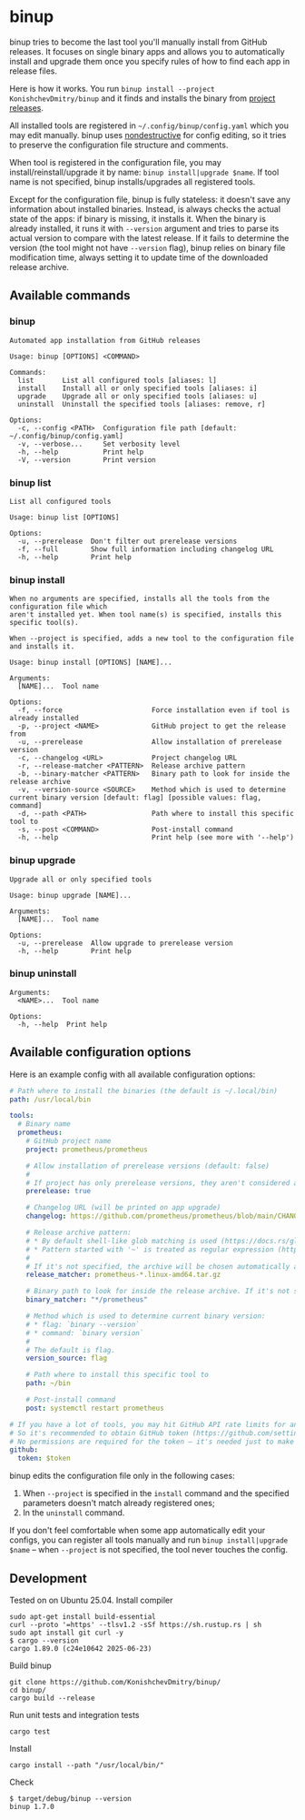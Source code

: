 # binup

binup tries to become the last tool you'll manually install from GitHub releases. It focuses on single binary apps and allows you to automatically install and upgrade them once you specify rules of how to find each app in release files.

Here is how it works. You run `binup install --project KonishchevDmitry/binup` and it finds and installs the binary from [project releases](https://github.com/KonishchevDmitry/binup/releases).

All installed tools are registered in `~/.config/binup/config.yaml` which you may edit manually. binup uses [nondestructive](https://github.com/udoprog/nondestructive/) for config editing, so it tries to preserve the configuration file structure and comments.

When tool is registered in the configuration file, you may install/reinstall/upgrade it by name: `binup install|upgrade $name`. If tool name is not specified, binup installs/upgrades all registered tools.

Except for the configuration file, binup is fully stateless: it doesn't save any information about installed binaries. Instead, is always checks the actual state of the apps: if binary is missing, it installs it. When the binary is already installed, it runs it with `--version` argument and tries to parse its actual version to compare with the latest release. If it fails to determine the version (the tool might not have `--version` flag), binup relies on binary file modification time, always setting it to update time of the downloaded release archive.

## Available commands

### binup
```
Automated app installation from GitHub releases

Usage: binup [OPTIONS] <COMMAND>

Commands:
  list       List all configured tools [aliases: l]
  install    Install all or only specified tools [aliases: i]
  upgrade    Upgrade all or only specified tools [aliases: u]
  uninstall  Uninstall the specified tools [aliases: remove, r]

Options:
  -c, --config <PATH>  Configuration file path [default: ~/.config/binup/config.yaml]
  -v, --verbose...     Set verbosity level
  -h, --help           Print help
  -V, --version        Print version
```

### binup list
```
List all configured tools

Usage: binup list [OPTIONS]

Options:
  -u, --prerelease  Don't filter out prerelease versions
  -f, --full        Show full information including changelog URL
  -h, --help        Print help
```

### binup install
```
When no arguments are specified, installs all the tools from the configuration file which
aren't installed yet. When tool name(s) is specified, installs this specific tool(s).

When --project is specified, adds a new tool to the configuration file and installs it.

Usage: binup install [OPTIONS] [NAME]...

Arguments:
  [NAME]...  Tool name

Options:
  -f, --force                      Force installation even if tool is already installed
  -p, --project <NAME>             GitHub project to get the release from
  -u, --prerelease                 Allow installation of prerelease version
  -c, --changelog <URL>            Project changelog URL
  -r, --release-matcher <PATTERN>  Release archive pattern
  -b, --binary-matcher <PATTERN>   Binary path to look for inside the release archive
  -v, --version-source <SOURCE>    Method which is used to determine current binary version [default: flag] [possible values: flag, command]
  -d, --path <PATH>                Path where to install this specific tool to
  -s, --post <COMMAND>             Post-install command
  -h, --help                       Print help (see more with '--help')
```

### binup upgrade
```
Upgrade all or only specified tools

Usage: binup upgrade [NAME]...

Arguments:
  [NAME]...  Tool name

Options:
  -u, --prerelease  Allow upgrade to prerelease version
  -h, --help        Print help
```

### binup uninstall
```
Arguments:
  <NAME>...  Tool name

Options:
  -h, --help  Print help
```

## Available configuration options

Here is an example config with all available configuration options:
```yaml
# Path where to install the binaries (the default is ~/.local/bin)
path: /usr/local/bin

tools:
  # Binary name
  prometheus:
    # GitHub project name
    project: prometheus/prometheus

    # Allow installation of prerelease versions (default: false)
    #
    # If project has only prerelease versions, they aren't considered as prerelease and will be installed without this option.
    prerelease: true

    # Changelog URL (will be printed on app upgrade)
    changelog: https://github.com/prometheus/prometheus/blob/main/CHANGELOG.md

    # Release archive pattern:
    # * By default shell-like glob matching is used (https://docs.rs/globset/latest/globset/#syntax)
    # * Pattern started with '~' is treated as regular expression (https://docs.rs/regex/latest/regex/#syntax)
    #
    # If it's not specified, the archive will be chosen automatically according to target platform.
    release_matcher: prometheus-*.linux-amd64.tar.gz

    # Binary path to look for inside the release archive. If it's not specified, the tool will try to find it automatically.
    binary_matcher: "*/prometheus"

    # Method which is used to determine current binary version:
    # * flag: `binary --version`
    # * command: `binary version`
    #
    # The default is flag.
    version_source: flag

    # Path where to install this specific tool to
    path: ~/bin

    # Post-install command
    post: systemctl restart prometheus

# If you have a lot of tools, you may hit GitHub API rate limits for anonymous requests at some moment.
# So it's recommended to obtain GitHub token (https://github.com/settings/tokens) and specify it here.
# No permissions are required for the token – it's needed just to make API requests non-anonymous.
github:
  token: $token
```

binup edits the configuration file only in the following cases:
1. When `--project` is specified in the `install` command and the specified parameters doesn't match already registered ones;
2. In the `uninstall` command.

If you don't feel comfortable when some app automatically edit your configs, you can register all tools manually and run `binup install|upgrade $name` – when `--project` is not specified, the tool never touches the config.

## Development
Tested on on Ubuntu 25.04.
Install compiler
```
sudo apt-get install build-essential
curl --proto '=https' --tlsv1.2 -sSf https://sh.rustup.rs | sh
sudo apt install git curl -y
$ cargo --version
cargo 1.89.0 (c24e10642 2025-06-23)
```
Build binup
```
git clone https://github.com/KonishchevDmitry/binup/
cd binup/
cargo build --release
```
Run unit tests and integration tests
```
cargo test
```
Install
```
cargo install --path "/usr/local/bin/"
```
Check
```
$ target/debug/binup --version
binup 1.7.0
```